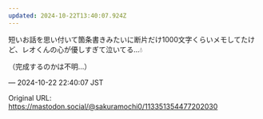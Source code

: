 ```yaml
---
updated: 2024-10-22T13:40:07.924Z
---
```


<p>短いお話を思い付いて箇条書きみたいに断片だけ1000文字くらいメモしてたけど、レオくんの心が優しすぎて泣いてる…💧</p><p>（完成するのかは不明…）</p>

&mdash; 2024-10-22 22:40:07 JST

Original URL: https://mastodon.social/@sakuramochi0/113351354477202030
